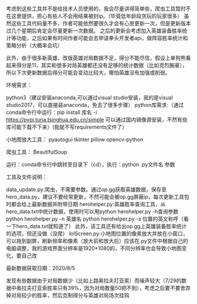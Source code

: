 考虑到这些工具并不是给技术人员使用的，我会尽量讲得简单些，爬虫工具暂时不在这里提供，担心有些人不会用结果被封ip。（毕竟低年龄段贪玩的玩家很多）
虽然这些工具代码量不多，作者可能依然要很久才会有心思更新一次，但是更新版本过几个星期后肯定会尽量更新一次数据。
之后的更新会考虑加入英雄装备胜率统计等功能，之后如果有时间作者可能会去申请拳头开发者api，做阵容胜率统计和策略分析（大概率会坑）

此外，由于很多新英雄、改版英雄对局数据不足，得分不能尽信，假设上单狗熊看起来得分是11，其实和很多对局英雄都还没有足够的统计数据（比如克烈腕豪），所以下次更新数据后得分可能会变动比较大，哪怕英雄没有加强或削弱。

环境需求：

python3（建议安装anaconda,可以通过visual studio安装，我的是visual studio2017，可以直接装anaconda，免去了很多步骤）
python库需求:（通过conda命令行中运行：pip install 库名 -i https://pypi.tuna.tsinghua.edu.cn/simple 可以通过国内镜像源安装，不然有些库可能下载不下来）(我就不写requirements文件了）

小地图放大工具：
	pyautogui
	tkinter
	pillow
	opencv-python
	
爬虫工具：
	BeautifulSoup
	
运行：conda命令行中跳转至目录下（cd），执行：python .py文件名 参数

工具及文件说明：

data_update.py:爬虫，不需要参数。通过op.gg获取英雄数据，保存至hero_data.py，建议不要经常更新，不然可能会被op.gg屏蔽ip，每次更新工具包时都会给上最新数据并附带日期
herohelper.py:英雄胜率查询工具，从hero_data.txt中统计数据，使用时可以用python herohelper.py -h查询参数
		python herohelper.py -n 英雄名
		python herohelper.py -s 位置的英文称呼（看一下hero_data.txt就知道了）	此外，该工具还有给出op.gg上英雄装备胜率统计的选项，但还没做（没爬）
lolScreen.py:小地图位置的像素放大并放在小窗口，可以拖到副屏，刷新频率和像素（放大前和放大后）应该在.py文件中根据自己的电脑调整，我的游戏界面分辨率是1920*1080的，不同分辨率也会导致小地图变化，要自己改

最新数据获取日期：2020/8/5

发现有些数据由于对局数据少（比如上路奥拉夫打亚索）而噪声较大（7/29的数据中奥拉夫打亚索胜率只有39%，因为对局数量50把不到），考虑之后要不要舍弃掉对局较少的胜率，然后克制得分与英雄对局场次挂钩



